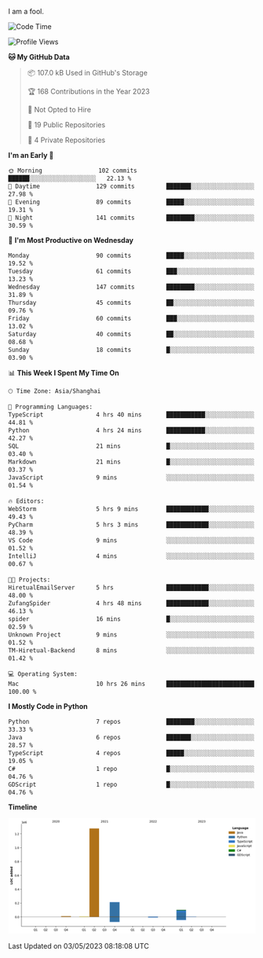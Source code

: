 I am a fool.

<!--START_SECTION:waka-->
![Code Time](http://img.shields.io/badge/Code%20Time-369%20hrs%2029%20mins-blue)

![Profile Views](http://img.shields.io/badge/Profile%20Views-21-blue)

**🐱 My GitHub Data** 

> 📦 107.0 kB Used in GitHub's Storage 
 > 
> 🏆 168 Contributions in the Year 2023
 > 
> 🚫 Not Opted to Hire
 > 
> 📜 19 Public Repositories 
 > 
> 🔑 4 Private Repositories 
 > 
**I'm an Early 🐤** 

```text
🌞 Morning                102 commits         ██████░░░░░░░░░░░░░░░░░░░   22.13 % 
🌆 Daytime                129 commits         ███████░░░░░░░░░░░░░░░░░░   27.98 % 
🌃 Evening                89 commits          █████░░░░░░░░░░░░░░░░░░░░   19.31 % 
🌙 Night                  141 commits         ████████░░░░░░░░░░░░░░░░░   30.59 % 
```
📅 **I'm Most Productive on Wednesday** 

```text
Monday                   90 commits          █████░░░░░░░░░░░░░░░░░░░░   19.52 % 
Tuesday                  61 commits          ███░░░░░░░░░░░░░░░░░░░░░░   13.23 % 
Wednesday                147 commits         ████████░░░░░░░░░░░░░░░░░   31.89 % 
Thursday                 45 commits          ██░░░░░░░░░░░░░░░░░░░░░░░   09.76 % 
Friday                   60 commits          ███░░░░░░░░░░░░░░░░░░░░░░   13.02 % 
Saturday                 40 commits          ██░░░░░░░░░░░░░░░░░░░░░░░   08.68 % 
Sunday                   18 commits          █░░░░░░░░░░░░░░░░░░░░░░░░   03.90 % 
```


📊 **This Week I Spent My Time On** 

```text
🕑︎ Time Zone: Asia/Shanghai

💬 Programming Languages: 
TypeScript               4 hrs 40 mins       ███████████░░░░░░░░░░░░░░   44.81 % 
Python                   4 hrs 24 mins       ███████████░░░░░░░░░░░░░░   42.27 % 
SQL                      21 mins             █░░░░░░░░░░░░░░░░░░░░░░░░   03.40 % 
Markdown                 21 mins             █░░░░░░░░░░░░░░░░░░░░░░░░   03.37 % 
JavaScript               9 mins              ░░░░░░░░░░░░░░░░░░░░░░░░░   01.54 % 

🔥 Editors: 
WebStorm                 5 hrs 9 mins        ████████████░░░░░░░░░░░░░   49.43 % 
PyCharm                  5 hrs 3 mins        ████████████░░░░░░░░░░░░░   48.39 % 
VS Code                  9 mins              ░░░░░░░░░░░░░░░░░░░░░░░░░   01.52 % 
IntelliJ                 4 mins              ░░░░░░░░░░░░░░░░░░░░░░░░░   00.67 % 

🐱‍💻 Projects: 
HiretualEmailServer      5 hrs               ████████████░░░░░░░░░░░░░   48.00 % 
ZufangSpider             4 hrs 48 mins       ████████████░░░░░░░░░░░░░   46.13 % 
spider                   16 mins             █░░░░░░░░░░░░░░░░░░░░░░░░   02.59 % 
Unknown Project          9 mins              ░░░░░░░░░░░░░░░░░░░░░░░░░   01.52 % 
TM-Hiretual-Backend      8 mins              ░░░░░░░░░░░░░░░░░░░░░░░░░   01.42 % 

💻 Operating System: 
Mac                      10 hrs 26 mins      █████████████████████████   100.00 % 
```

**I Mostly Code in Python** 

```text
Python                   7 repos             ████████░░░░░░░░░░░░░░░░░   33.33 % 
Java                     6 repos             ███████░░░░░░░░░░░░░░░░░░   28.57 % 
TypeScript               4 repos             █████░░░░░░░░░░░░░░░░░░░░   19.05 % 
C#                       1 repo              █░░░░░░░░░░░░░░░░░░░░░░░░   04.76 % 
GDScript                 1 repo              █░░░░░░░░░░░░░░░░░░░░░░░░   04.76 % 
```



**Timeline**

![Lines of Code chart](https://raw.githubusercontent.com/VeejaLiu/VeejaLiu/master/assets/bar_graph.png)


 Last Updated on 03/05/2023 08:18:08 UTC
<!--END_SECTION:waka-->
